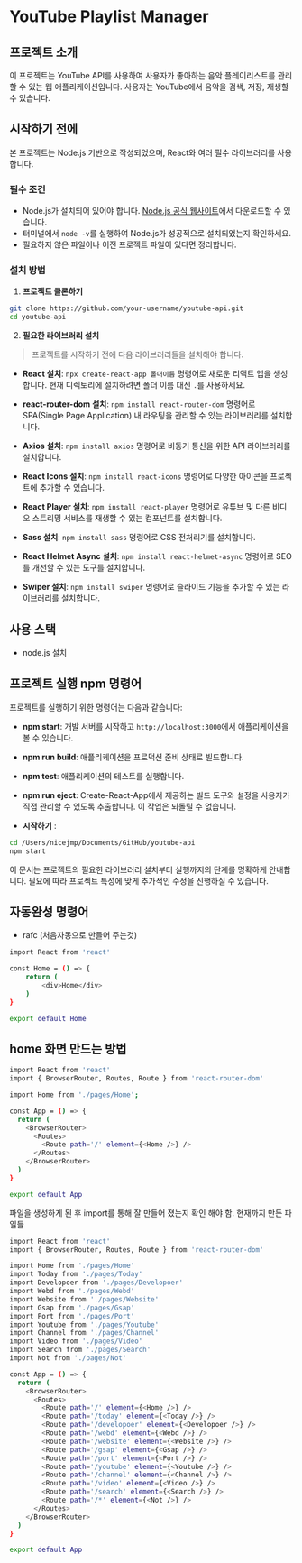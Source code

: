 # YouTube Playlist Manager

## 프로젝트 소개
이 프로젝트는 YouTube API를 사용하여 사용자가 좋아하는 음악 플레이리스트를 관리할 수 있는 웹 애플리케이션입니다. 사용자는 YouTube에서 음악을 검색, 저장, 재생할 수 있습니다.

## 시작하기 전에
본 프로젝트는 Node.js 기반으로 작성되었으며, React와 여러 필수 라이브러리를 사용합니다.

### 필수 조건
- Node.js가 설치되어 있어야 합니다. [Node.js 공식 웹사이트](https://nodejs.org/)에서 다운로드할 수 있습니다.
- 터미널에서 `node -v`를 실행하여 Node.js가 성공적으로 설치되었는지 확인하세요.
- 필요하지 않은 파일이나 이전 프로젝트 파일이 있다면 정리합니다.


### 설치 방법
1. **프로젝트 클론하기**
````bash
git clone https://github.com/your-username/youtube-api.git
cd youtube-api
````

2. **필요한 라이브러리 설치**
> 프로젝트를 시작하기 전에 다음 라이브러리들을 설치해야 합니다.

- **React 설치**: `npx create-react-app 폴더이름` 명령어로 새로운 리액트 앱을 생성합니다. 현재 디렉토리에 설치하려면 폴더 이름 대신 `.`를 사용하세요.

- **react-router-dom 설치**: `npm install react-router-dom` 명령어로 SPA(Single Page Application) 내 라우팅을 관리할 수 있는 라이브러리를 설치합니다.

- **Axios 설치**: `npm install axios` 명령어로 비동기 통신을 위한 API 라이브러리를 설치합니다.

- **React Icons 설치**: `npm install react-icons` 명령어로 다양한 아이콘을 프로젝트에 추가할 수 있습니다.

- **React Player 설치**: `npm install react-player` 명령어로 유튜브 및 다른 비디오 스트리밍 서비스를 재생할 수 있는 컴포넌트를 설치합니다.

- **Sass 설치**: `npm install sass` 명령어로 CSS 전처리기를 설치합니다.

- **React Helmet Async 설치**: `npm install react-helmet-async` 명령어로 SEO를 개선할 수 있는 도구를 설치합니다.

- **Swiper 설치**: `npm install swiper` 명령어로 슬라이드 기능을 추가할 수 있는 라이브러리를 설치합니다.

## 사용 스택
- node.js 설치

## 프로젝트 실행 npm 명령어 
프로젝트를 실행하기 위한 명령어는 다음과 같습니다:
- **npm start**: 개발 서버를 시작하고 `http://localhost:3000`에서 애플리케이션을 볼 수 있습니다.
- **npm run build**: 애플리케이션을 프로덕션 준비 상태로 빌드합니다.
- **npm test**: 애플리케이션의 테스트를 실행합니다.
- **npm run eject**: Create-React-App에서 제공하는 빌드 도구와 설정을 사용자가 직접 관리할 수 있도록 추출합니다. 이 작업은 되돌릴 수 없습니다.

- **시작하기** : 
````bash
cd /Users/nicejmp/Documents/GitHub/youtube-api
npm start
````
이 문서는 프로젝트의 필요한 라이브러리 설치부터 실행까지의 단계를 명확하게 안내합니다. 필요에 따라 프로젝트 특성에 맞게 추가적인 수정을 진행하실 수 있습니다.


## 자동완성 명령어 
- rafc (처음자동으로 만들어 주는것)

````bash
import React from 'react'

const Home = () => {
    return (
        <div>Home</div>
    )
}

export default Home
````

## home 화면 만드는 방법

````bash
import React from 'react'
import { BrowserRouter, Routes, Route } from 'react-router-dom'

import Home from './pages/Home';

const App = () => {
  return (
    <BrowserRouter>
      <Routes>
        <Route path='/' element={<Home />} />
      </Routes>
    </BrowserRouter>
  )
}

export default App
````
파일을 생성하게 된 후 import를 통해 잘 만들어 졌는지 확인 해야 함.
현재까지 만든 파일들 

````bash
import React from 'react'
import { BrowserRouter, Routes, Route } from 'react-router-dom'

import Home from './pages/Home'
import Today from './pages/Today'
import Developoer from './pages/Developoer'
import Webd from './pages/Webd'
import Website from './pages/Website'
import Gsap from './pages/Gsap'
import Port from './pages/Port'
import Youtube from './pages/Youtube'
import Channel from './pages/Channel'
import Video from './pages/Video'
import Search from './pages/Search'
import Not from './pages/Not'

const App = () => {
  return (
    <BrowserRouter>
      <Routes>
        <Route path='/' element={<Home />} />
        <Route path='/today' element={<Today />} />
        <Route path='/developoer' element={<Developoer />} />
        <Route path='/webd' element={<Webd />} />
        <Route path='/website' element={<Website />} />
        <Route path='/gsap' element={<Gsap />} />
        <Route path='/port' element={<Port />} />
        <Route path='/youtube' element={<Youtube />} />
        <Route path='/channel' element={<Channel />} />
        <Route path='/video' element={<Video />} />
        <Route path='/search' element={<Search />} />
        <Route path='/*' element={<Not />} />
      </Routes>
    </BrowserRouter>
  )
}

export default App

````